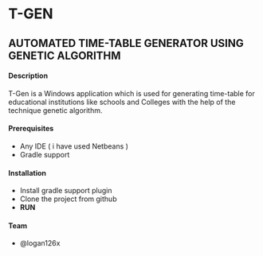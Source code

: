 # T-GEN 
## AUTOMATED TIME-TABLE GENERATOR USING GENETIC ALGORITHM
#### Description
T-Gen is a Windows application which is used for generating time-table for educational institutions like schools and Colleges with the help of the technique genetic algorithm.
#### Prerequisites
* Any IDE ( i have used Netbeans )
* Gradle support 
#### Installation
* Install gradle support plugin 
* Clone the project from github 
* **RUN**
#### Team
* @logan126x

